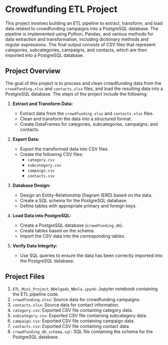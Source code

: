 # Crowdfunding ETL Project

This project involves building an ETL pipeline to extract, transform, and load data related to crowdfunding campaigns into a PostgreSQL database. The pipeline is implemented using Python, Pandas, and various methods for data extraction and transformation, including dictionary methods and regular expressions. The final output consists of CSV files that represent categories, subcategories, campaigns, and contacts, which are then imported into a PostgreSQL database.

## Project Overview

The goal of this project is to process and clean crowdfunding data from the `crowdfunding.xlsx` and `contacts.xlsx` files, and load the resulting data into a PostgreSQL database. The steps of the project include the following:

1. **Extract and Transform Data:**
   - Extract data from the `crowdfunding.xlsx` and `contacts.xlsx` files.
   - Clean and transform the data into a structured format.
   - Create DataFrames for categories, subcategories, campaigns, and contacts.

2. **Export Data:**
   - Export the transformed data into CSV files.
   - Create the following CSV files:
     - `category.csv`
     - `subcategory.csv`
     - `campaign.csv`
     - `contacts.csv`

3. **Database Design:**
   - Design an Entity-Relationship Diagram (ERD) based on the data.
   - Create a SQL schema for the PostgreSQL database.
   - Define tables with appropriate primary and foreign keys.

4. **Load Data into PostgreSQL:**
   - Create a PostgreSQL database (`crowdfunding_db`).
   - Create tables based on the schema.
   - Import the CSV data into the corresponding tables.

5. **Verify Data Integrity:**
   - Use SQL queries to ensure the data has been correctly imported into the PostgreSQL database.

## Project Files

1. `ETL_Mini_Project_NDelgado_NBola.ipynb`: Jupyter notebook containing the ETL pipeline code.
2. `crowdfunding.xlsx`: Source data for crowdfunding campaigns.
3. `contacts.xlsx`: Source data for contact information.
4. `category.csv`: Exported CSV file containing category data.
5. `subcategory.csv`: Exported CSV file containing subcategory data.
6. `campaign.csv`: Exported CSV file containing campaign data.
7. `contacts.csv`: Exported CSV file containing contact data.
8. `crowdfunding_db_schema.sql`: SQL file containing the schema for the PostgreSQL database.
